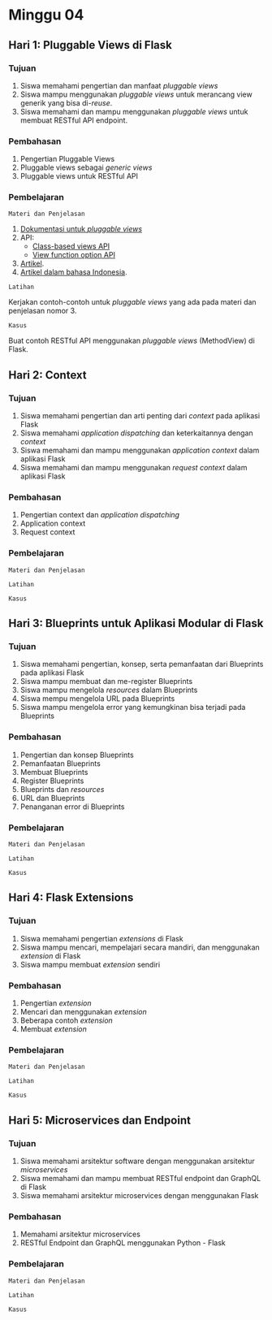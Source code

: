 # Minggu 04

## Hari 1:  Pluggable Views di Flask

### Tujuan

1. Siswa memahami pengertian dan manfaat *pluggable views*
2. Siswa mampu menggunakan *pluggable views* untuk merancang view generik yang bisa di-*reuse*.
3. Siswa memahami dan mampu menggunakan *pluggable views* untuk membuat RESTful API endpoint.

### Pembahasan

1. Pengertian Pluggable Views
2. Pluggable views sebagai *generic views*
3. Pluggable views untuk RESTful API

### Pembelajaran

```
Materi dan Penjelasan
```

1. [Dokumentasi untuk *pluggable views*](https://flask.palletsprojects.com/en/1.1.x/views/)
2. API:
    * [Class-based views API](https://flask.palletsprojects.com/en/1.1.x/api/?highlight=pluggable%20views#class-based-views) 
    * [View function option API](https://flask.palletsprojects.com/en/1.1.x/api/#view-function-options)
3. [Artikel](https://damyanon.net/post/flask-series-views/).
4. [Artikel dalam bahasa Indonesia](https://code.tutsplus.com/id/tutorials/building-restful-apis-with-flask-diy--cms-26625).

```
Latihan
```

Kerjakan contoh-contoh untuk *pluggable views* yang ada pada materi dan penjelasan nomor 3.

```
Kasus
```

Buat contoh RESTful API menggunakan *pluggable views* (MethodView) di Flask. 

## Hari 2: Context

### Tujuan

1. Siswa memahami pengertian dan arti penting dari *context* pada aplikasi Flask
2. Siswa memahami *application dispatching* dan keterkaitannya dengan *context*
3. Siswa memahami dan mampu menggunakan *application context* dalam aplikasi Flask
4. Siswa memahami dan mampu menggunakan *request context* dalam aplikasi Flask

### Pembahasan

1. Pengertian context dan *application dispatching*
2. Application context
3. Request context

### Pembelajaran

```
Materi dan Penjelasan
```

```
Latihan
```


```
Kasus
```


## Hari 3: Blueprints untuk Aplikasi Modular di Flask

### Tujuan

1. Siswa memahami pengertian, konsep, serta pemanfaatan dari Blueprints pada aplikasi Flask
2. Siswa mampu membuat dan me-register Blueprints
3. Siswa mampu mengelola *resources* dalam Blueprints
4. Siswa mempu mengelola URL pada Blueprints
5. Siswa mampu mengelola error yang kemungkinan bisa terjadi pada Blueprints

### Pembahasan

1. Pengertian dan konsep Blueprints
2. Pemanfaatan Blueprints
3. Membuat Blueprints
4. Register Blueprints
5. Blueprints dan *resources*
6. URL dan Blueprints
7. Penanganan error di Blueprints

### Pembelajaran

```
Materi dan Penjelasan
```

```
Latihan
```


```
Kasus
```


## Hari 4: Flask Extensions

### Tujuan

1. Siswa memahami pengertian *extensions* di Flask
2. Siswa mampu mencari, mempelajari secara mandiri, dan menggunakan *extension* di Flask
3. Siswa mampu membuat *extension* sendiri

### Pembahasan

1. Pengertian *extension*
2. Mencari dan menggunakan *extension*
3. Beberapa contoh *extension*
4. Membuat *extension*

### Pembelajaran

```
Materi dan Penjelasan
```

```
Latihan
```


```
Kasus
```

## Hari 5: Microservices dan Endpoint

### Tujuan

1. Siswa memahami arsitektur software dengan menggunakan arsitektur *microservices*
2. Siswa memahami dan mampu membuat RESTful endpoint dan GraphQL di Flask
3. Siswa memahami arsitektur microservices dengan menggunakan Flask

### Pembahasan

1. Memahami arsitektur microservices
2. RESTful Endpoint dan GraphQL menggunakan Python - Flask

### Pembelajaran

```
Materi dan Penjelasan
```

```
Latihan
```


```
Kasus
```


